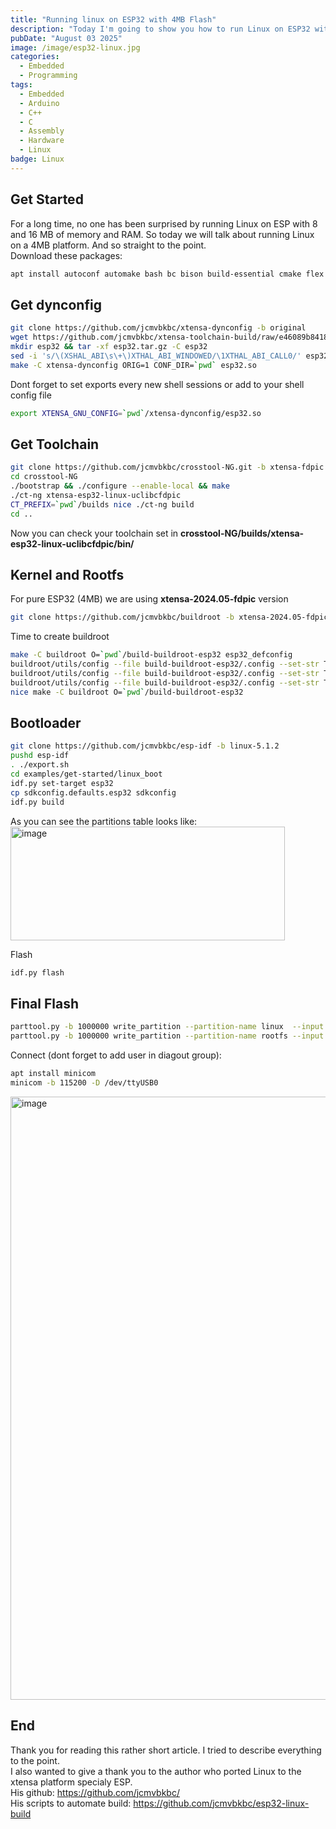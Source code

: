 ```yaml
---
title: "Running linux on ESP32 with 4MB Flash"
description: "Today I'm going to show you how to run Linux on ESP32 with just only 4MB flash memory"
pubDate: "August 03 2025"
image: /image/esp32-linux.jpg
categories:
  - Embedded
  - Programming
tags:
  - Embedded
  - Arduino
  - C++
  - C 
  - Assembly
  - Hardware
  - Linux
badge: Linux
---
```

## Get Started
For a long time, no one has been surprised by running Linux on ESP with 8 and 16 MB of memory and RAM. So today we will talk about running Linux on a 4MB platform. And so straight to the point.  
Download these packages:
```bash 
apt install autoconf automake bash bc bison build-essential cmake flex gawk git gperf help2man libncurses-dev libtool libtool-bin libusb-1.0-0 python3 python3-venv rsync texinfo unzip wget cpio
```

## Get dynconfig
```bash
git clone https://github.com/jcmvbkbc/xtensa-dynconfig -b original
wget https://github.com/jcmvbkbc/xtensa-toolchain-build/raw/e46089b8418f27ecd895881f071aa192dd7f42b5/overlays/original/esp32.tar.gz
mkdir esp32 && tar -xf esp32.tar.gz -C esp32
sed -i 's/\(XSHAL_ABI\s\+\)XTHAL_ABI_WINDOWED/\1XTHAL_ABI_CALL0/' esp32/{binutils,gcc}/xtensa-config.h
make -C xtensa-dynconfig ORIG=1 CONF_DIR=`pwd` esp32.so
```
Dont forget to set exports every new shell sessions or add to your shell config file
```bash
export XTENSA_GNU_CONFIG=`pwd`/xtensa-dynconfig/esp32.so
```

## Get Toolchain
```bash
git clone https://github.com/jcmvbkbc/crosstool-NG.git -b xtensa-fdpic
cd crosstool-NG
./bootstrap && ./configure --enable-local && make
./ct-ng xtensa-esp32-linux-uclibcfdpic
CT_PREFIX=`pwd`/builds nice ./ct-ng build
cd ..
```
Now you can check your toolchain set in **crosstool-NG/builds/xtensa-esp32-linux-uclibcfdpic/bin/**

## Kernel and Rootfs
For pure ESP32 (4MB) we are using **xtensa-2024.05-fdpic** version
```bash
git clone https://github.com/jcmvbkbc/buildroot -b xtensa-2024.05-fdpic 
```
Time to create buildroot
```bash
make -C buildroot O=`pwd`/build-buildroot-esp32 esp32_defconfig
buildroot/utils/config --file build-buildroot-esp32/.config --set-str TOOLCHAIN_EXTERNAL_PATH `pwd`/crosstool-NG/builds/xtensa-esp32-linux-uclibcfdpic
buildroot/utils/config --file build-buildroot-esp32/.config --set-str TOOLCHAIN_EXTERNAL_PREFIX '$(ARCH)-esp32-linux-uclibcfdpic'
buildroot/utils/config --file build-buildroot-esp32/.config --set-str TOOLCHAIN_EXTERNAL_CUSTOM_PREFIX '$(ARCH)-esp32-linux-uclibcfdpic'
nice make -C buildroot O=`pwd`/build-buildroot-esp32
```

## Bootloader
```bash
git clone https://github.com/jcmvbkbc/esp-idf -b linux-5.1.2
pushd esp-idf
. ./export.sh
cd examples/get-started/linux_boot
idf.py set-target esp32
cp sdkconfig.defaults.esp32 sdkconfig
idf.py build
```
As you can see the partitions table looks like:  
<img width="439" height="182" alt="image" src="https://github.com/user-attachments/assets/7a6a450b-9571-4829-a888-637933f449de" />


Flash
```bash
idf.py flash
```

## Final Flash
```bash
parttool.py -b 1000000 write_partition --partition-name linux  --input build-buildroot-esp32/images/xipImage
parttool.py -b 1000000 write_partition --partition-name rootfs --input build-buildroot-esp32/images/rootfs.cramfs
```
Connect (dont forget to add user in diagout group):
```bash
apt install minicom
minicom -b 115200 -D /dev/ttyUSB0
```
<img width="1216" height="965" alt="image" src="https://github.com/user-attachments/assets/42ab79f7-c061-437a-b409-5a6d1662bd6b" />

## End
Thank you for reading this rather short article. I tried to describe everything to the point.  
I also wanted to give a thank you to the author who ported Linux to the xtensa platform specialy ESP.  
His github: https://github.com/jcmvbkbc/  
His scripts to automate build: https://github.com/jcmvbkbc/esp32-linux-build  
  

